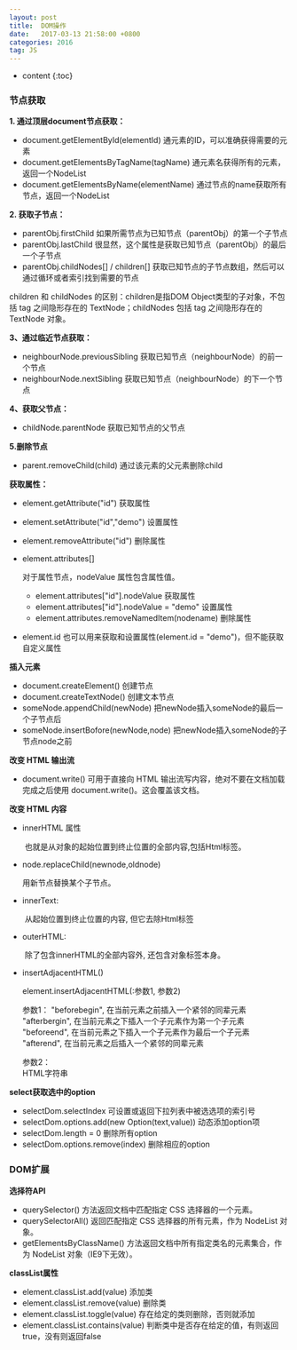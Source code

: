 ```yaml
---
layout: post
title:  DOM操作
date:   2017-03-13 21:58:00 +0800
categories: 2016
tag: JS
---
```


* content
{:toc}

### 节点获取  
 
**1. 通过顶层document节点获取：**  

 - document.getElementById(elementId) 通元素的ID，可以准确获得需要的元素  
 - document.getElementsByTagName(tagName) 通元素名获得所有的元素，返回一个NodeList  
 - document.getElementsByName(elementName) 通过节点的name获取所有节点，返回一个NodeList    

**2. 获取子节点：**    

 - parentObj.firstChild  如果所需节点为已知节点（parentObj）的第一个子节点  
 - parentObj.lastChild  很显然，这个属性是获取已知节点（parentObj）的最后一个子节点  
 - parentObj.childNodes[] / children[]  获取已知节点的子节点数组，然后可以通过循环或者索引找到需要的节点   

 children 和 childNodes 的区别：children是指DOM Object类型的子对象，不包括 tag 之间隐形存在的 TextNode；childNodes 包括 tag 之间隐形存在的 TextNode 对象。 

**3、通过临近节点获取：**   

 - neighbourNode.previousSibling  获取已知节点（neighbourNode）的前一个节点  
 - neighbourNode.nextSibling  获取已知节点（neighbourNode）的下一个节点  

**4、获取父节点：**  

 - childNode.parentNode  获取已知节点的父节点  

**5.删除节点**

 - parent.removeChild(child)  通过该元素的父元素删除child

**获取属性：**   

 - element.getAttribute("id")  获取属性  
 - element.setAttribute("id","demo")  设置属性 
 - element.removeAttribute("id")  删除属性  
 - element.attributes[] 
   
   对于属性节点，nodeValue 属性包含属性值。

      - element.attributes["id"].nodeValue  获取属性  
      - element.attributes["id"].nodeValue = "demo"  设置属性  
      - element.attributes.removeNamedItem(nodename)  删除属性
        
 - element.id  也可以用来获取和设置属性(element.id = "demo")，但不能获取自定义属性  

**插入元素**

 - document.createElement()  创建节点  
 - document.createTextNode()  创建文本节点  
 - someNode.appendChild(newNode)  把newNode插入someNode的最后一个子节点后  
 - someNode.insertBofore(newNode,node)  把newNode插入someNode的子节点node之前  

**改变 HTML 输出流**

 - document.write() 可用于直接向 HTML 输出流写内容，绝对不要在文档加载完成之后使用 document.write()。这会覆盖该文档。

**改变 HTML 内容**

- innerHTML 属性

　　也就是从对象的起始位置到终止位置的全部内容,包括Html标签。

- node.replaceChild(newnode,oldnode)

    用新节点替换某个子节点。
    
- innerText: 

　　从起始位置到终止位置的内容, 但它去除Html标签 

- outerHTML:

　　除了包含innerHTML的全部内容外, 还包含对象标签本身。
  
- insertAdjacentHTML()

    element.insertAdjacentHTML(:参数1, 参数2)  

    参数1： 
    "beforebegin", 在当前元素之前插入一个紧邻的同辈元素  
    "afterbergin", 在当前元素之下插入一个子元素作为第一个子元素  
    "beforeend", 在当前元素之下插入一个子元素作为最后一个子元素   
    "afterend", 在当前元素之后插入一个紧邻的同辈元素 

    参数2：  
    HTML字符串

**select获取选中的option**

- selectDom.selectIndex  可设置或返回下拉列表中被选选项的索引号
- selectDom.options.add(new Option(text,value))  动态添加option项
- selectDom.length = 0  删除所有option
- selectDom.options.remove(index)  删除相应的option

### DOM扩展

**选择符API**

 - querySelector()  方法返回文档中匹配指定 CSS 选择器的一个元素。
 - querySelectorAll()  返回匹配指定 CSS 选择器的所有元素，作为 NodeList 对象。
 - getElementsByClassName() 方法返回文档中所有指定类名的元素集合，作为 NodeList 对象（IE9下无效）。

**classList属性**

 - element.classList.add(value)  添加类
 - element.classList.remove(value)  删除类
 - element.classList.toggle(value)  存在给定的类则删除，否则就添加
 - element.classList.contains(value)  判断类中是否存在给定的值，有则返回true，没有则返回false













